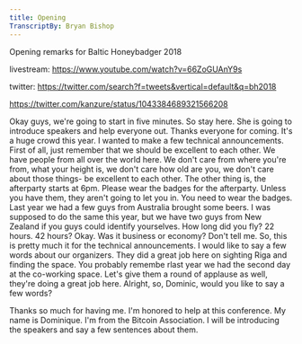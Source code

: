 ```yaml
---
title: Opening
TranscriptBy: Bryan Bishop
---
```


Opening remarks for Baltic Honeybadger 2018

livestream: <https://www.youtube.com/watch?v=66ZoGUAnY9s>

twitter: <https://twitter.com/search?f=tweets&vertical=default&q=bh2018>

<https://twitter.com/kanzure/status/1043384689321566208>

Okay guys, we're going to start in five minutes. So stay here. She is going to introduce speakers and help everyone out. Thanks everyone for coming. It's a huge crowd this year. I wanted to make a few technical announcements. First of all, just remember that we should be excellent to each other. We have people from all over the world here. We don't care from where you're from, what your height is, we don't care how old are you, we don't care about those things- be excellent to each other. The other thing is, the afterparty starts at 6pm. Please wear the badges for the afterparty. Unless you have them, they aren't going to let you in. You need to wear the badges. Last year we had a few guys from Australia brought some beers. I was supposed to do the same this year, but we have two guys from New Zealand if you guys could identify yourselves. How long did you fly? 22 hours. 42 hours? Okay. Was it business or economy? Don't tell me. So, this is pretty much it for the technical announcements. I would like to say a few words about our organizers. They did a great job here on sighting Riga and finding the space. You probably remembe rlast year we had the second day at the co-working space. Let's give them a round of applause as well, they're doing a great job here. Alright, so, Dominic, would you like to say a few words?

Thanks so much for having me. I'm honored to help at this conference. My name is Dominique. I'm from the Bitcoin Association. I will be introducing the speakers and say a few sentences about them.




